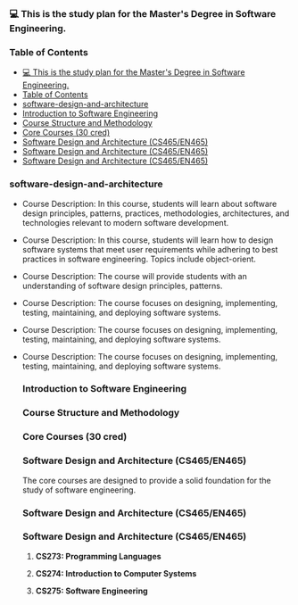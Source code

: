 ### 💻 This is the study plan for the Master's Degree in Software Engineering.

### Table of Contents
- [💻 This is the study plan for the Master's Degree in Software Engineering.](#-this-is-the-study-plan-for-the-masters-degree-in-software-engineering)
- [Table of Contents](#table-of-contents)
- [software-design-and-architecture](#software-design-and-architecture)
- [Introduction to Software Engineering](#introduction-to-software-engineering)
- [Course Structure and Methodology ](#course-structure-and-methodology-)
- [Core Courses (30 cred) ](#core-courses-30-cred-)
- [Software Design and Architecture (CS465/EN465) ](#software-design-and-architecture-cs465en465-)
- [Software Design and Architecture (CS465/EN465) ](#software-design-and-architecture-cs465en465--1)
- [Software Design and Architecture (CS465/EN465) ](#software-design-and-architecture-cs465en465--2)

### software-design-and-architecture

- Course Description: In this course, students will learn about software design principles, patterns, practices, methodologies, architectures, and technologies relevant to modern software development.            
- Course Description: In this course, students will learn how to design software systems that meet user requirements while adhering to best practices in software engineering. Topics include object-orient.
- Course Description: The course will provide students with an understanding of software design principles, patterns.   
- Course Description: The course focuses on designing, implementing, testing, maintaining, and deploying software systems. 

- Course Description: The course focuses on designing, implementing, testing, maintaining, and deploying software systems. 

- Course Description: The course focuses on designing, implementing, testing, maintaining, and deploying software systems.
 
   ### Introduction to Software Engineering 
   
   <a name="introduction-to-software-engineering"></a>
   
   ### Course Structure and Methodology <a name="course-structure-and-methodology"></a>
   
   ### Core Courses (30 cred) <a name="core-courses-30-cred"></a>
   
   ### Software Design and Architecture (CS465/EN465) <a name="software-design-and-architecture-cs465en465"></a>
   The core courses are designed to provide a solid foundation for the study of software engineering. 
   
   ### Software Design and Architecture (CS465/EN465) <a name="software-design-and-architecture-cs465en465"></a>
   
   ### Software Design and Architecture (CS465/EN465) <a name="software-design-and-architecture-cs465en465"></a>   
   
   1. **CS273: Programming Languages**
   
   2. **CS274: Introduction to Computer Systems**
   
   3. **CS275: Software Engineering**
    
   
   
      
